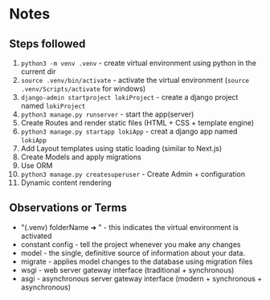 # Notes

## Steps followed

1. `python3 -m venv .venv` - create virtual environment using python in the current dir
2. `source .venv/bin/activate` - activate the virtual environment (`source .venv/Scripts/activate` for windows)
3. `django-admin startproject lokiProject` - create a django project named `lokiProject`
4. `python3 manage.py runserver` - start the app(server)
5. Create Routes and render static files (HTML + CSS + template engine)
6. `python3 manage.py startapp lokiApp` - creat a django app named `lokiApp`
7. Add Layout templates using static loading (similar to Next.js)
8. Create Models and apply migrations
9. Use ORM
10. `python3 manage.py createsuperuser` - Create Admin + configuration
11. Dynamic content rendering

## Observations or Terms

- "(.venv) folderName ➜ " - this indicates the virtual environment is activated
- constant config - tell the project whenever you make any changes
- model - the single, definitive source of information about your data.
- migrate - applies model changes to the database using migration files
- wsgi - web server gateway interface (traditional + synchronous)
- asgi - asynchronous server gateway interface (modern + synchronous + asynchronous)
